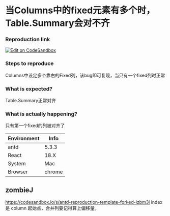# 当Columns中的fixed元素有多个时，Table.Summary会对不齐

### Reproduction link

[![Edit on CodeSandbox](https://codesandbox.io/static/img/play-codesandbox.svg)](https://codesandbox.io/s/antd-reproduction-template-forked-yp6dje?file=/index.js)

### Steps to reproduce

Columns中设定多个靠右的Fixed列，该bug即可复现，当只有一个fixed列时正常

### What is expected?

Table.Summary正常对齐

### What is actually happening?

只有第一个fixed的列被对齐了

| Environment | Info   |
| ----------- | ------ |
| antd        | 5.3.3  |
| React       | 18.X   |
| System      | Mac    |
| Browser     | chrome |

<!-- generated by ant-design-issue-helper. DO NOT REMOVE -->

## zombieJ

https://codesandbox.io/s/antd-reproduction-template-forked-izbm3i
index 是 column 起始点，合并列要记得算上偏移量。

